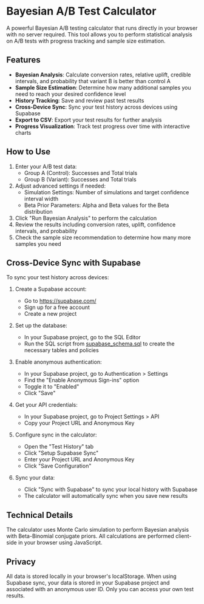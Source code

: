 # Bayesian A/B Test Calculator

A powerful Bayesian A/B testing calculator that runs directly in your browser with no server required. This tool allows you to perform statistical analysis on A/B tests with progress tracking and sample size estimation.

## Features

- **Bayesian Analysis**: Calculate conversion rates, relative uplift, credible intervals, and probability that variant B is better than control A
- **Sample Size Estimation**: Determine how many additional samples you need to reach your desired confidence level
- **History Tracking**: Save and review past test results
- **Cross-Device Sync**: Sync your test history across devices using Supabase
- **Export to CSV**: Export your test results for further analysis
- **Progress Visualization**: Track test progress over time with interactive charts

## How to Use

1. Enter your A/B test data:
   - Group A (Control): Successes and Total trials
   - Group B (Variant): Successes and Total trials
2. Adjust advanced settings if needed:
   - Simulation Settings: Number of simulations and target confidence interval width
   - Beta Prior Parameters: Alpha and Beta values for the Beta distribution
3. Click "Run Bayesian Analysis" to perform the calculation
4. Review the results including conversion rates, uplift, confidence intervals, and probability
5. Check the sample size recommendation to determine how many more samples you need

## Cross-Device Sync with Supabase

To sync your test history across devices:

1. Create a Supabase account:
   - Go to https://supabase.com/
   - Sign up for a free account
   - Create a new project

2. Set up the database:
   - In your Supabase project, go to the SQL Editor
   - Run the SQL script from [supabase_schema.sql](supabase_schema.sql) to create the necessary tables and policies

3. Enable anonymous authentication:
   - In your Supabase project, go to Authentication > Settings
   - Find the "Enable Anonymous Sign-ins" option
   - Toggle it to "Enabled"
   - Click "Save"

3. Get your API credentials:
   - In your Supabase project, go to Project Settings > API
   - Copy your Project URL and Anonymous Key

4. Configure sync in the calculator:
   - Open the "Test History" tab
   - Click "Setup Supabase Sync"
   - Enter your Project URL and Anonymous Key
   - Click "Save Configuration"

5. Sync your data:
   - Click "Sync with Supabase" to sync your local history with Supabase
   - The calculator will automatically sync when you save new results

## Technical Details

The calculator uses Monte Carlo simulation to perform Bayesian analysis with Beta-Binomial conjugate priors. All calculations are performed client-side in your browser using JavaScript.

## Privacy

All data is stored locally in your browser's localStorage. When using Supabase sync, your data is stored in your Supabase project and associated with an anonymous user ID. Only you can access your own test results.